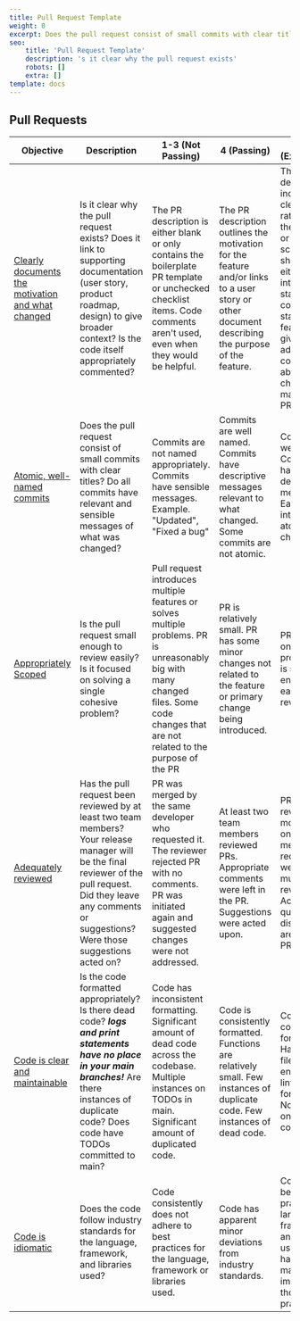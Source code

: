 ```yaml
---
title: Pull Request Template
weight: 0
excerpt: Does the pull request consist of small commits with clear titles
seo:
    title: 'Pull Request Template'
    description: 's it clear why the pull request exists'
    robots: []
    extra: []
template: docs
---
```


## Pull Requests

| Objective                                                                                                                                                     | Description                                                                                                                                                                                                        | 1-3 (Not Passing)                                                                                                                                                                      | 4 (Passing)                                                                                                                                      | 5-7 (Exceptional)                                                                                                                                                                                              |
| ------------------------------------------------------------------------------------------------------------------------------------------------------------- | ------------------------------------------------------------------------------------------------------------------------------------------------------------------------------------------------------------------ | -------------------------------------------------------------------------------------------------------------------------------------------------------------------------------------- | ------------------------------------------------------------------------------------------------------------------------------------------------ | -------------------------------------------------------------------------------------------------------------------------------------------------------------------------------------------------------------- |
| [Clearly documents the motivation and what changed](https://www.notion.so/Clearly-documents-the-motivation-and-what-changed-0c7f5d04d7f9401e8e861ce93312d503) | Is it clear why the pull request exists? Does it link to supporting documentation (user story, product roadmap, design) to give broader context? Is the code itself appropriately commented?                       | The PR description is either blank or only contains the boilerplate PR template or unchecked checklist items. Code comments aren't used, even when they would be helpful.              | The PR description outlines the motivation for the feature and/or links to a user story or other document describing the purpose of the feature. | The PR description includes a clear rationale for the feature, or a screenshot showing either the intended state or completed state of the feature, and gives additional context about changes made in the PR. |
| [Atomic, well-named commits](https://www.notion.so/Atomic-well-named-commits-67085273f3b945beb14af73e51c61522)                                                | Does the pull request consist of small commits with clear titles? Do all commits have relevant and sensible messages of what was changed?                                                                          | Commits are not named appropriately. Commits have sensible messages. Example. "Updated", "Fixed a bug"                                                                                 | Commits are well named. Commits have descriptive messages relevant to what changed. Some commits are not atomic.                                 | Commits are well named. Commits have descriptive messages. Each commit introduces atomic changes.                                                                                                              |
| [Appropriately Scoped](https://www.notion.so/Appropriately-Scoped-3b6f396ee76d4075b0b66c702624f05e)                                                           | Is the pull request small enough to review easily? Is it focused on solving a single cohesive problem?                                                                                                             | Pull request introduces multiple features or solves multiple problems. PR is unreasonably big with many changed files. Some code changes that are not related to the purpose of the PR | PR is relatively small. PR has some minor changes not related to the feature or primary change being introduced.                                 | PR is focused on a single problem. PR is small enough and easy to review.                                                                                                                                      |
| [Adequately reviewed](https://www.notion.so/Adequately-reviewed-44cf640022d94c35a23589263a943d76)                                                             | Has the pull request been reviewed by at least two team members? Your release manager will be the final reviewer of the pull request. Did they leave any comments or suggestions? Were those suggestions acted on? | PR was merged by the same developer who requested it. The reviewer rejected PR with no comments. PR was initiated again and suggested changes were not addressed.                      | At least two team members reviewed PRs. Appropriate comments were left in the PR. Suggestions were acted upon.                                   | PRs were reviewed by more than one team member. PR requests were sent to multiple reviewers. Active high-quality discussions are evident in PRs.                                                               |
| [Code is clear and maintainable](https://www.notion.so/Code-is-clear-and-maintainable-de9ef74e969b47f5bab234f5a346c407)                                       | Is the code formatted appropriately? Is there dead code? **_logs and print statements have no place in your main branches!_** Are there instances of duplicate code? Does code have TODOs committed to main?       | Code has inconsistent formatting. Significant amount of dead code across the codebase. Multiple instances on TODOs in main. Significant amount of duplicated code.                     | Code is consistently formatted. Functions are relatively small. Few instances of duplicate code. Few instances of dead code.                     | Code is consistently formatted. Has config files to enforce linting and formatting. No instance on duplicate code.                                                                                             |
| [Code is idiomatic](https://www.notion.so/Code-is-idiomatic-c8d7786458b9430d9b6bad50cd904c9c)                                                                 | Does the code follow industry standards for the language, framework, and libraries used?                                                                                                                           | Code consistently does not adhere to best practices for the language, framework or libraries used.                                                                                     | Code has apparent minor deviations from industry standards.                                                                                      | Code follows best practices of language, framework and libraries use. Effort has been made to improve on those practices.                                                                                      |
